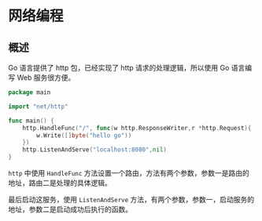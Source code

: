 # 网络编程

## 概述

Go 语言提供了 http 包，已经实现了 http 请求的处理逻辑，所以使用 Go 语言编写 Web 服务很方便。

```go
package main

import "net/http"

func main() {
    http.HandleFunc("/", func(w http.ResponseWriter,r *http.Request){
        w.Write([]byte("hello go"))
    })
    http.ListenAndServe("localhost:8080",nil)
}
```

`http` 中使用 `HandleFunc` 方法设置一个路由，方法有两个参数，参数一是路由的地址，路由二是处理的具体逻辑。

最后启动这服务，使用 `ListenAndServe` 方法，有两个参数，参数一，启动服务的地址，参数二是启动成功后执行的函数。

 
 <comment-comment/> 
 